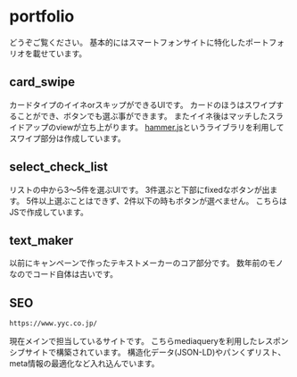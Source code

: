 # portfolio
どうぞご覧ください。
基本的にはスマートフォンサイトに特化したポートフォリオを載せています。

## card_swipe
カードタイプのイイネorスキップができるUIです。
カードのほうはスワイプすることができ、ボタンでも選ぶ事ができます。
またイイネ後はマッチしたスライドアップのviewが立ち上がります。
[hammer.js](https://hammerjs.github.io/)というライブラリを利用してスワイプ部分は作成しています。

## select_check_list
リストの中から3〜5件を選ぶUIです。
3件選ぶと下部にfixedなボタンが出ます。
5件以上選ぶことはできず、2件以下の時もボタンが選べません。
こちらはJSで作成しています。

## text_maker
以前にキャンペーンで作ったテキストメーカーのコア部分です。
数年前のモノなのでコード自体は古いです。

## SEO
```
https://www.yyc.co.jp/
```
現在メインで担当しているサイトです。
こちらmediaqueryを利用したレスポンシブサイトで構築されています。
構造化データ(JSON-LD)やパンくずリスト、meta情報の最適化など入れ込んでいます。
